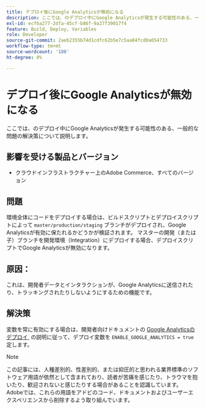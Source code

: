 ```yaml
---
title: デプロイ後にGoogle Analyticsが無効になる
description: ここでは、のデプロイ中にGoogle Analyticsが発生する可能性のある、一般的な問題の解決策について説明します。
exl-id: ecf6a277-2dfa-45cf-b86f-9a27f39017f4
feature: Build, Deploy, Variables
role: Developer
source-git-commit: 2aeb2355b74d1cdfc62b5e7c5aa04fcd0a654733
workflow-type: tm+mt
source-wordcount: '188'
ht-degree: 0%

---
```


# デプロイ後にGoogle Analyticsが無効になる

ここでは、のデプロイ中にGoogle Analyticsが発生する可能性のある、一般的な問題の解決策について説明します。

## 影響を受ける製品とバージョン

* クラウドインフラストラクチャー上のAdobe Commerce、すべてのバージョン

## 問題

環境全体にコードをデプロイする場合は、ビルドスクリプトとデプロイスクリプトによって `master/production/staging` ブランチがデプロイされ、Google Analyticsが有効に保たれるかどうかが検証されます。 マスターの開発（または子）ブランチを開発環境（Integration）にデプロイする場合、デプロイスクリプトでGoogle Analyticsが無効になります。

## 原因：

これは、開発者データとインタラクションが、Google Analyticsに送信されたり、トラッキングされたりしないようにするための機能です。

## 解決策

変数を常に有効にする場合は、開発者向けドキュメントの [Google Analyticsのデプロイ &#x200B;](https://experienceleague.adobe.com/ja/docs/commerce-cloud-service/user-guide/configure/env/stage/variables-deploy#enable_google_analytics) の説明に従って、デプロイ変数を `ENABLE_GOOGLE_ANALYTICS = true` 定します。

>[!NOTE]
>
>この記事には、人種差別的、性差別的、または抑圧的と思われる業界標準のソフトウェア用語が依然として含まれており、読者が苦痛を感じたり、トラウマを抱いたり、歓迎されないと感じたりする場合があることを認識しています。 Adobeでは、これらの用語をアドビのコード、ドキュメントおよびユーザーエクスペリエンスから削除するよう取り組んでいます。
